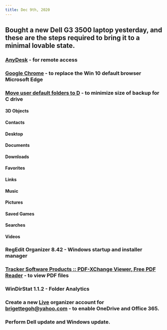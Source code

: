 ```yaml
---
title: Dec 9th, 2020
---
```


## Bought a new Dell G3 3500 laptop yesterday, and these are the steps required to bring it to a minimal lovable state.
### [AnyDesk](https://anydesk.com/en) - for remote access
### [Google Chrome](https://www.google.com/chrome) - to replace the Win 10 default browser Microsoft Edge
### [Move user default folders to D](https://windowsreport.com/change-download-location-windows-8-windows-10) - to minimize size of backup for C drive
#### 3D Objects
#### Contacts
#### Desktop
#### Documents
#### Downloads
#### Favorites
#### Links
#### Music
#### Pictures
#### Saved Games
#### Searches
#### Videos
### RegEdit Organizer 8.42 - Windows startup and installer manager
### [Tracker Software Products :: PDF-XChange Viewer, Free PDF Reader](https://www.tracker-software.com/product/pdf-xchange-viewer) - to view PDF files
### WinDirStat 1.1.2 - Folder Analytics
### Create a new [Live](https://www.live.com) organizer account for brigettegoh@yahoo.com - to enable OneDrive and Office 365.
### Perform Dell update and Windows update.

